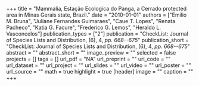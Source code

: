 +++
title = "Mammalia, Estação Ecologica do Panga, a Cerrado protected area in Minas Gerais state, Brazil."
date = "2010-01-01"
authors = ["Emilio M. Bruna", "Juliane Fernandes Guimaraes", "Caue T. Lopes", "Renata Pacheco", "Katia G. Facure", "Frederico G. Lemos", "Heraldo L. Vasconcelos"]
publication_types = ["2"]
publication = "CheckList: Journal of Species Lists and Distribution, (6), 4, _pp. 668--675_"
publication_short = "CheckList: Journal of Species Lists and Distribution, (6), 4, _pp. 668--675_"
abstract = ""
abstract_short = ""
image_preview = ""
selected = false
projects = []
tags = []
url_pdf = "NA"
url_preprint = ""
url_code = ""
url_dataset = ""
url_project = ""
url_slides = ""
url_video = ""
url_poster = ""
url_source = ""
math = true
highlight = true
[header]
image = ""
caption = ""
+++
